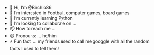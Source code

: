 - 👋 Hi, I’m @Birchio86
- 👀 I’m interested in Football, computer games, board games 
- 🌱 I’m currently learning Python
- 💞️ I’m looking to collaborate on ...
- 📫 How to reach me ...
- 😄 Pronouns: ... he/him
- ⚡ Fun fact: ... my friends used to call me googgle with all the random facts I used to tell them!

<!---
Birchio86/Birchio86 is a ✨ special ✨ repository because its `README.md` (this file) appears on your GitHub profile.
You can click the Preview link to take a look at your changes.
--->
